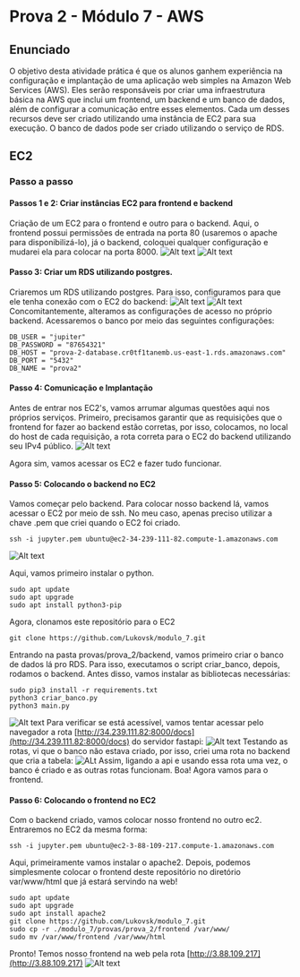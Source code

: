 # Prova 2 - Módulo 7 - AWS

## Enunciado
O objetivo desta atividade prática é que os alunos ganhem experiência na configuração e implantação de uma aplicação web simples na Amazon Web Services (AWS). Eles serão responsáveis por criar uma infraestrutura básica na AWS que inclui um frontend, um backend e um banco de dados, além de configurar a comunicação entre esses elementos.
Cada um desses recursos deve ser criado utilizando uma instância de EC2 para sua execução. O banco de dados pode ser criado utilizando o serviço de RDS.

## EC2

### Passo a passo

#### Passos 1 e 2: Criar instâncias EC2 para frontend e backend
Criação de um EC2 para o frontend e outro para o backend. Aqui, o frontend possui permissões de entrada na porta 80 (usaremos o apache para disponibilizá-lo), já o backend, coloquei qualquer configuração e mudarei ela para colocar na porta 8000.
![Alt text](./media/instancias-ec2.png)
![Alt text](./media/instancias-ec2.png)

#### Passo 3: Criar um RDS utilizando postgres.
Criaremos um RDS utilizando postgres. Para isso, configuramos para que ele tenha conexão com o EC2 do backend:
![Alt text](./media/banco-conecta-ec2.png)
![Alt text](./media/banco-criado.png)
Concomitantemente, alteramos as configurações de acesso no próprio backend. Acessaremos o banco por meio das seguintes configurações:
<pre><code>DB_USER = "jupiter"
DB_PASSWORD = "87654321"
DB_HOST = "prova-2-database.cr0tf1tanemb.us-east-1.rds.amazonaws.com"
DB_PORT = "5432"
DB_NAME = "prova2"</code></pre>

#### Passo 4: Comunicação e Implantação
Antes de entrar nos EC2's, vamos arrumar algumas questões aqui nos próprios serviços.
Primeiro, precisamos garantir que as requisições que o frontend for fazer ao backend estão corretas, por isso, colocamos, no local do host de cada requisição, a rota correta para o EC2 do backend utilizando seu IPv4 público. 
![Alt text](./media/ipv4-backend.png)

Agora sim, vamos acessar os EC2 e fazer tudo funcionar.

#### Passo 5: Colocando o backend no EC2
Vamos começar pelo backend. Para colocar nosso backend lá, vamos acessar o EC2 por meio de ssh. No meu caso, apenas preciso utilizar a chave .pem que criei quando o EC2 foi criado.
<pre><code>ssh -i jupyter.pem ubuntu@ec2-34-239-111-82.compute-1.amazonaws.com</code></pre>
![Alt text](./media/entrando-ec2-1.png)

Aqui, vamos primeiro instalar o python.
<pre><code>sudo apt update
sudo apt upgrade
sudo apt install python3-pip</code></pre>

Agora, clonamos este repositório para o EC2
<pre><code>git clone https://github.com/Lukovsk/modulo_7.git</code></pre>

Entrando na pasta provas/prova_2/backend, vamos primeiro criar o banco de dados lá pro RDS. Para isso, executamos o script criar_banco, depois, rodamos o backend.
Antes disso, vamos instalar as bibliotecas necessárias:
<pre><code>sudo pip3 install -r requirements.txt
python3 criar_banco.py
python3 main.py</code></pre>
![Alt text](./media/servidor-rodando.png)
Para verificar se está acessível, vamos tentar acessar pelo navegador a rota [http://34.239.111.82:8000/docs](http://34.239.111.82:8000/docs) do servidor fastapi: 
![Alt text](./media/servidor-funcionando.png)
Testando as rotas, vi que o banco não estava criado, por isso, criei uma rota no backend que cria a tabela:
![ALt](./media/gambiarra.png)
Assim, ligando a api e usando essa rota uma vez, o banco é criado e as outras rotas funcionam.
Boa! Agora vamos para o frontend.

#### Passo 6: Colocando o frontend no EC2
Com o backend criado, vamos colocar nosso frontend no outro ec2. Entraremos no EC2 da mesma forma:
<pre><code>ssh -i jupyter.pem ubuntu@ec2-3-88-109-217.compute-1.amazonaws.com</code></pre>
Aqui, primeiramente vamos instalar o apache2. Depois, podemos simplesmente colocar o frontend deste repositório no diretório var/www/html que já estará servindo na web!
<pre><code>sudo apt update
sudo apt upgrade
sudo apt install apache2
git clone https://github.com/Lukovsk/modulo_7.git
sudo cp -r ./modulo_7/provas/prova_2/frontend /var/www/
sudo mv /var/www/frontend /var/www/html</code></pre>

Pronto! Temos nosso frontend na web pela rota [http://3.88.109.217](http://3.88.109.217)
![Alt text](./media/front-rodando.png)
